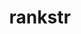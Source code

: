 ---
title: "rankstr"
layout: cache
categories: [package, develop]
meta: {"compilers": ["cce@=18.0.0", "gcc@=10.3.0", "gcc@=11.1.0", "gcc@=11.4.0", "gcc@=7.5.0", "gcc@=9.4.0", "oneapi@=2024.2.1"], "num_specs": 59, "num_specs_by_stack": {"data-vis-sdk": 7, "e4s": 9, "e4s-cray-rhel": 3, "e4s-cray-sles": 2, "e4s-neoverse-v2": 10, "e4s-neoverse_v1": 6, "e4s-oneapi": 9, "e4s-power": 1, "radiuss": 5, "root": 59}, "oss": ["rhel8", "sle_hpc15", "ubuntu18.04", "ubuntu20.04", "ubuntu22.04"], "platforms": ["linux"], "stacks": ["data-vis-sdk", "e4s", "e4s-cray-rhel", "e4s-cray-sles", "e4s-neoverse-v2", "e4s-neoverse_v1", "e4s-oneapi", "e4s-power", "radiuss", "root"], "targets": ["neoverse_v1", "neoverse_v2", "ppc64le", "x86_64_v3", "x86_64_v4"], "versions": ["0.4.0"]}
spec_details: [{"compiler": "cce@=18.0.0", "hash": "33nepkl5evlrptog4hjknjnlmsfdy256", "os": "rhel8", "platform": "linux", "size": "-", "stacks": ["e4s-cray-rhel", "root"], "target": "x86_64_v3", "variants": ["build_system=cmake", "build_type=Release", "generator=make", "~ipo", "+shared"], "versions": ["0.4.0"]}, {"compiler": "oneapi@=2024.2.1", "hash": "46cibv4sbg4wflkgmmxwqat33i5atynb", "os": "ubuntu22.04", "platform": "linux", "size": "-", "stacks": ["e4s-oneapi", "root"], "target": "x86_64_v3", "variants": ["build_system=cmake", "build_type=Release", "generator=make", "~ipo", "+shared"], "versions": ["0.4.0"]}, {"compiler": "gcc@=11.4.0", "hash": "54rq4dki7rv6juqfs4pmwrbu4h24lz3t", "os": "ubuntu22.04", "platform": "linux", "size": "-", "stacks": ["root"], "target": "x86_64_v3", "variants": ["build_system=cmake", "build_type=Release", "generator=make", "~ipo", "+shared"], "versions": ["0.4.0"]}, {"compiler": "gcc@=11.4.0", "hash": "5kv3vyqlsi6reiwj2vxldm6xc4ppjprg", "os": "ubuntu22.04", "platform": "linux", "size": "-", "stacks": ["e4s", "root"], "target": "x86_64_v3", "variants": ["build_system=cmake", "build_type=Release", "generator=make", "~ipo", "+shared"], "versions": ["0.4.0"]}, {"compiler": "gcc@=11.4.0", "hash": "5utbcbxjg3mz7t3saf2hqxk6w4xgmyjx", "os": "ubuntu22.04", "platform": "linux", "size": "-", "stacks": ["e4s-neoverse_v1", "root"], "target": "neoverse_v1", "variants": ["build_system=cmake", "build_type=Release", "generator=make", "~ipo", "+shared"], "versions": ["0.4.0"]}, {"compiler": "gcc@=11.4.0", "hash": "6kb4txje7retn2jpyu6cvxewi7ywzjmh", "os": "ubuntu22.04", "platform": "linux", "size": "-", "stacks": ["e4s-neoverse_v1", "root"], "target": "neoverse_v1", "variants": ["build_system=cmake", "build_type=Release", "generator=make", "~ipo", "+shared"], "versions": ["0.4.0"]}, {"compiler": "gcc@=11.4.0", "hash": "6r6jlbigcfc7nwxhywbse5xus7ewerlh", "os": "ubuntu22.04", "platform": "linux", "size": "-", "stacks": ["e4s-neoverse-v2", "root"], "target": "neoverse_v2", "variants": ["build_system=cmake", "build_type=Release", "generator=make", "~ipo", "+shared"], "versions": ["0.4.0"]}, {"compiler": "gcc@=11.1.0", "hash": "7emcwuiexniurbxllojly7hmvklg2e32", "os": "ubuntu20.04", "platform": "linux", "size": "-", "stacks": ["data-vis-sdk", "root"], "target": "x86_64_v3", "variants": ["build_system=cmake", "build_type=Release", "generator=make", "~ipo", "+shared"], "versions": ["0.4.0"]}, {"compiler": "oneapi@=2024.2.1", "hash": "7u6cf22ihfhxek5tewk3lmszx6zm6tgn", "os": "ubuntu22.04", "platform": "linux", "size": "-", "stacks": ["e4s-oneapi", "root"], "target": "x86_64_v3", "variants": ["build_system=cmake", "build_type=Release", "generator=make", "~ipo", "+shared"], "versions": ["0.4.0"]}, {"compiler": "gcc@=11.4.0", "hash": "agpzhne225bu3eeqiorbwnydagpv7wv7", "os": "ubuntu22.04", "platform": "linux", "size": "-", "stacks": ["e4s", "root"], "target": "x86_64_v3", "variants": ["build_system=cmake", "build_type=Release", "generator=make", "~ipo", "+shared"], "versions": ["0.4.0"]}, {"compiler": "gcc@=11.4.0", "hash": "bbmjszknxzml4ouzlxetfgmk2ntewzyy", "os": "ubuntu22.04", "platform": "linux", "size": "-", "stacks": ["e4s-neoverse-v2", "root"], "target": "neoverse_v2", "variants": ["build_system=cmake", "build_type=Release", "generator=make", "~ipo", "+shared"], "versions": ["0.4.0"]}, {"compiler": "gcc@=11.4.0", "hash": "bp6sv32prpoxzkbdoriwhmpi5wevkvsz", "os": "ubuntu22.04", "platform": "linux", "size": "-", "stacks": ["e4s-neoverse_v1", "root"], "target": "neoverse_v1", "variants": ["build_system=cmake", "build_type=Release", "generator=make", "~ipo", "+shared"], "versions": ["0.4.0"]}, {"compiler": "gcc@=11.4.0", "hash": "c7qiwupitwgf5fbmoevsntop423eaa6z", "os": "ubuntu22.04", "platform": "linux", "size": "-", "stacks": ["e4s", "root"], "target": "x86_64_v3", "variants": ["build_system=cmake", "build_type=Release", "generator=make", "~ipo", "+shared"], "versions": ["0.4.0"]}, {"compiler": "gcc@=11.4.0", "hash": "dmhoem2dhu4r4bljwsnc3iwzhgavo6uo", "os": "ubuntu22.04", "platform": "linux", "size": "-", "stacks": ["e4s-neoverse-v2", "root"], "target": "neoverse_v2", "variants": ["build_system=cmake", "build_type=Release", "generator=make", "~ipo", "+shared"], "versions": ["0.4.0"]}, {"compiler": "oneapi@=2024.2.1", "hash": "ecuu6yhqppfoyo6niz2hrkujqr7wi3ew", "os": "ubuntu22.04", "platform": "linux", "size": "-", "stacks": ["e4s-oneapi", "root"], "target": "x86_64_v3", "variants": ["build_system=cmake", "build_type=Release", "generator=make", "~ipo", "+shared"], "versions": ["0.4.0"]}, {"compiler": "cce@=18.0.0", "hash": "edykzcksh4uip2kpzq7eqvrjxnbgbyyk", "os": "rhel8", "platform": "linux", "size": "-", "stacks": ["root"], "target": "x86_64_v3", "variants": ["build_system=cmake", "build_type=Release", "generator=make", "~ipo", "+shared"], "versions": ["0.4.0"]}, {"compiler": "gcc@=7.5.0", "hash": "eguuyq343aoeeufmrwffdwxntfporxt6", "os": "ubuntu18.04", "platform": "linux", "size": "-", "stacks": ["radiuss", "root"], "target": "x86_64_v3", "variants": ["build_system=cmake", "build_type=Release", "generator=make", "~ipo", "+shared"], "versions": ["0.4.0"]}, {"compiler": "gcc@=11.4.0", "hash": "egz3tc5vae5fortfd4czrll3pdlssiry", "os": "ubuntu22.04", "platform": "linux", "size": "-", "stacks": ["e4s-neoverse-v2", "root"], "target": "neoverse_v2", "variants": ["build_system=cmake", "build_type=Release", "generator=make", "~ipo", "+shared"], "versions": ["0.4.0"]}, {"compiler": "oneapi@=2024.2.1", "hash": "ezgskzsdeeo76uqkaqkfwuaal3w4nrtd", "os": "ubuntu22.04", "platform": "linux", "size": "-", "stacks": ["e4s-oneapi", "root"], "target": "x86_64_v3", "variants": ["build_system=cmake", "build_type=Release", "generator=make", "~ipo", "+shared"], "versions": ["0.4.0"]}, {"compiler": "gcc@=11.1.0", "hash": "f7bs7iz7wq64lrem5ymkt7an3zmuvnwd", "os": "ubuntu20.04", "platform": "linux", "size": "-", "stacks": ["data-vis-sdk", "root"], "target": "x86_64_v3", "variants": ["build_system=cmake", "build_type=Release", "generator=make", "~ipo", "+shared"], "versions": ["0.4.0"]}, {"compiler": "oneapi@=2024.2.1", "hash": "fku6bxh6m6axnv3myr3uklrcehwt4ohr", "os": "ubuntu22.04", "platform": "linux", "size": "-", "stacks": ["e4s-oneapi", "root"], "target": "x86_64_v3", "variants": ["build_system=cmake", "build_type=Release", "generator=make", "~ipo", "+shared"], "versions": ["0.4.0"]}, {"compiler": "oneapi@=2024.2.1", "hash": "ftcahkboradivfahkxrzyl4cwrm6ey5e", "os": "ubuntu22.04", "platform": "linux", "size": "-", "stacks": ["e4s-oneapi", "root"], "target": "x86_64_v3", "variants": ["build_system=cmake", "build_type=Release", "generator=make", "~ipo", "+shared"], "versions": ["0.4.0"]}, {"compiler": "gcc@=11.4.0", "hash": "gkm6yaycexvskry6t7oq3zkgnl2jym3u", "os": "ubuntu22.04", "platform": "linux", "size": "-", "stacks": ["e4s-neoverse-v2", "root"], "target": "neoverse_v2", "variants": ["build_system=cmake", "build_type=Release", "generator=make", "~ipo", "+shared"], "versions": ["0.4.0"]}, {"compiler": "gcc@=11.1.0", "hash": "hrfs5ij3dvlwwlj6au354l27cqhexq5e", "os": "ubuntu20.04", "platform": "linux", "size": "-", "stacks": ["data-vis-sdk", "root"], "target": "x86_64_v3", "variants": ["build_system=cmake", "build_type=Release", "generator=make", "~ipo", "+shared"], "versions": ["0.4.0"]}, {"compiler": "gcc@=11.1.0", "hash": "iww3uylrtowemvfnz5ixbuzdr6l727zx", "os": "ubuntu20.04", "platform": "linux", "size": "-", "stacks": ["data-vis-sdk", "root"], "target": "x86_64_v3", "variants": ["build_system=cmake", "build_type=Release", "generator=make", "~ipo", "+shared"], "versions": ["0.4.0"]}, {"compiler": "gcc@=11.4.0", "hash": "jdbywmvpy52fz4tvr4olntcjv3sm2aey", "os": "ubuntu22.04", "platform": "linux", "size": "-", "stacks": ["e4s-neoverse-v2", "root"], "target": "neoverse_v2", "variants": ["build_system=cmake", "build_type=Release", "generator=make", "~ipo", "+shared"], "versions": ["0.4.0"]}, {"compiler": "gcc@=11.4.0", "hash": "kxnx4zcdgkhwj57ti7a5ymbihs5gfgud", "os": "ubuntu22.04", "platform": "linux", "size": "-", "stacks": ["e4s-neoverse_v1", "root"], "target": "neoverse_v1", "variants": ["build_system=cmake", "build_type=Release", "generator=make", "~ipo", "+shared"], "versions": ["0.4.0"]}, {"compiler": "gcc@=11.4.0", "hash": "l4ez7gele7uyu5nfhl2lhjy4ad33tnqr", "os": "ubuntu22.04", "platform": "linux", "size": "-", "stacks": ["e4s", "root"], "target": "x86_64_v3", "variants": ["build_system=cmake", "build_type=Release", "generator=make", "~ipo", "+shared"], "versions": ["0.4.0"]}, {"compiler": "gcc@=11.4.0", "hash": "ldvhcwgrnxlms4pg3da3i4yaaqf3mwfq", "os": "ubuntu22.04", "platform": "linux", "size": "-", "stacks": ["e4s-neoverse_v1", "root"], "target": "neoverse_v1", "variants": ["build_system=cmake", "build_type=Release", "generator=make", "~ipo", "+shared"], "versions": ["0.4.0"]}, {"compiler": "gcc@=11.4.0", "hash": "m4rpruu5ksdr3vhwnwes2b7yeko7hr3w", "os": "ubuntu22.04", "platform": "linux", "size": "-", "stacks": ["e4s", "root"], "target": "x86_64_v3", "variants": ["build_system=cmake", "build_type=Release", "generator=make", "~ipo", "+shared"], "versions": ["0.4.0"]}, {"compiler": "cce@=18.0.0", "hash": "mgsgpsvw6ym6464axpqz3mtcbb6ky5k3", "os": "rhel8", "platform": "linux", "size": "-", "stacks": ["e4s-cray-rhel", "root"], "target": "x86_64_v3", "variants": ["build_system=cmake", "build_type=Release", "generator=make", "~ipo", "+shared"], "versions": ["0.4.0"]}, {"compiler": "gcc@=11.1.0", "hash": "mha6ms2nlxziqelfx4cbosrahaerpi2e", "os": "ubuntu20.04", "platform": "linux", "size": "-", "stacks": ["data-vis-sdk", "root"], "target": "x86_64_v3", "variants": ["build_system=cmake", "build_type=Release", "generator=make", "~ipo", "+shared"], "versions": ["0.4.0"]}, {"compiler": "oneapi@=2024.2.1", "hash": "miwxgfb7vqifjh3o4ghn4dx6nzbbklvx", "os": "ubuntu22.04", "platform": "linux", "size": "-", "stacks": ["e4s-oneapi", "root"], "target": "x86_64_v3", "variants": ["build_system=cmake", "build_type=Release", "generator=make", "~ipo", "+shared"], "versions": ["0.4.0"]}, {"compiler": "gcc@=10.3.0", "hash": "mkfd36gcsc4wxzm5fzct4jc6yw7n4lj4", "os": "sle_hpc15", "platform": "linux", "size": "-", "stacks": ["e4s-cray-sles", "root"], "target": "x86_64_v4", "variants": ["build_system=cmake", "build_type=Release", "generator=make", "~ipo", "+shared"], "versions": ["0.4.0"]}, {"compiler": "gcc@=11.4.0", "hash": "myhnh5usakw4c3iti2a6ugrrnbhrip5z", "os": "ubuntu22.04", "platform": "linux", "size": "-", "stacks": ["root"], "target": "neoverse_v2", "variants": ["build_system=cmake", "build_type=Release", "generator=make", "~ipo", "+shared"], "versions": ["0.4.0"]}, {"compiler": "gcc@=9.4.0", "hash": "ofrfkakpex72qmftrgqqs2gdsip5qtiz", "os": "ubuntu20.04", "platform": "linux", "size": "-", "stacks": ["e4s-power", "root"], "target": "ppc64le", "variants": ["build_system=cmake", "build_type=Release", "generator=make", "~ipo", "+shared"], "versions": ["0.4.0"]}, {"compiler": "oneapi@=2024.2.1", "hash": "oql63wptmujp532nl56i3c25mvdnk6iq", "os": "ubuntu22.04", "platform": "linux", "size": "-", "stacks": ["e4s-oneapi", "root"], "target": "x86_64_v3", "variants": ["build_system=cmake", "build_type=Release", "generator=make", "~ipo", "+shared"], "versions": ["0.4.0"]}, {"compiler": "oneapi@=2024.2.1", "hash": "p3vl7jlkaa74wtzlzed5jvypllo2ywx3", "os": "ubuntu22.04", "platform": "linux", "size": "-", "stacks": ["root"], "target": "x86_64_v3", "variants": ["build_system=cmake", "build_type=Release", "generator=make", "~ipo", "+shared"], "versions": ["0.4.0"]}, {"compiler": "gcc@=11.4.0", "hash": "p7bvb2nmgzgcdoncbftsabeagf46xkex", "os": "ubuntu22.04", "platform": "linux", "size": "-", "stacks": ["e4s-neoverse-v2", "root"], "target": "neoverse_v2", "variants": ["build_system=cmake", "build_type=Release", "generator=make", "~ipo", "+shared"], "versions": ["0.4.0"]}, {"compiler": "gcc@=11.4.0", "hash": "p7va7cdjyqw2tfq3jady664iigtjyclu", "os": "ubuntu22.04", "platform": "linux", "size": "-", "stacks": ["e4s", "root"], "target": "x86_64_v3", "variants": ["build_system=cmake", "build_type=Release", "generator=make", "~ipo", "+shared"], "versions": ["0.4.0"]}, {"compiler": "gcc@=7.5.0", "hash": "pgzjxev2y7v32vjhiqvnane23tcb33xz", "os": "ubuntu18.04", "platform": "linux", "size": "-", "stacks": ["radiuss", "root"], "target": "x86_64_v3", "variants": ["build_system=cmake", "build_type=Release", "generator=make", "~ipo", "+shared"], "versions": ["0.4.0"]}, {"compiler": "cce@=18.0.0", "hash": "pyuhbvctkl3nja5hllnahlglwjjymyi2", "os": "rhel8", "platform": "linux", "size": "-", "stacks": ["e4s-cray-rhel", "root"], "target": "x86_64_v3", "variants": ["build_system=cmake", "build_type=Release", "generator=make", "~ipo", "+shared"], "versions": ["0.4.0"]}, {"compiler": "oneapi@=2024.2.1", "hash": "qdqn4z666up3qefxhneumb5zoshjpkmu", "os": "ubuntu22.04", "platform": "linux", "size": "-", "stacks": ["e4s-oneapi", "root"], "target": "x86_64_v3", "variants": ["build_system=cmake", "build_type=Release", "generator=make", "~ipo", "+shared"], "versions": ["0.4.0"]}, {"compiler": "gcc@=7.5.0", "hash": "qhhwwvdevktznv7kfs7jqkuiflgukyyr", "os": "ubuntu18.04", "platform": "linux", "size": "-", "stacks": ["radiuss", "root"], "target": "x86_64_v3", "variants": ["build_system=cmake", "build_type=Release", "generator=make", "~ipo", "+shared"], "versions": ["0.4.0"]}, {"compiler": "gcc@=11.4.0", "hash": "qi65s2zzbbseargyolapks7gtkgex5hv", "os": "ubuntu22.04", "platform": "linux", "size": "-", "stacks": ["e4s-neoverse_v1", "root"], "target": "neoverse_v1", "variants": ["build_system=cmake", "build_type=Release", "generator=make", "~ipo", "+shared"], "versions": ["0.4.0"]}, {"compiler": "gcc@=11.4.0", "hash": "rmtr63exxdjblsju5ll7zmquuta3kozu", "os": "ubuntu22.04", "platform": "linux", "size": "-", "stacks": ["e4s-neoverse-v2", "root"], "target": "neoverse_v2", "variants": ["build_system=cmake", "build_type=Release", "generator=make", "~ipo", "+shared"], "versions": ["0.4.0"]}, {"compiler": "gcc@=11.4.0", "hash": "s7m7swbxzg5d7x35khsgpcfjeqcucoha", "os": "ubuntu22.04", "platform": "linux", "size": "-", "stacks": ["e4s", "root"], "target": "x86_64_v3", "variants": ["build_system=cmake", "build_type=Release", "generator=make", "~ipo", "+shared"], "versions": ["0.4.0"]}, {"compiler": "oneapi@=2024.2.1", "hash": "scanx3gfbm5lh25knhse6zs3p3bzewh4", "os": "ubuntu22.04", "platform": "linux", "size": "-", "stacks": ["root"], "target": "x86_64_v3", "variants": ["build_system=cmake", "build_type=Release", "generator=make", "~ipo", "+shared"], "versions": ["0.4.0"]}, {"compiler": "gcc@=7.5.0", "hash": "sdmpjakonq3v6q44kz4bsy2kmeyupqpf", "os": "ubuntu18.04", "platform": "linux", "size": "-", "stacks": ["radiuss", "root"], "target": "x86_64_v3", "variants": ["build_system=cmake", "build_type=Release", "generator=make", "~ipo", "+shared"], "versions": ["0.4.0"]}, {"compiler": "gcc@=11.4.0", "hash": "shon5wcdkztou4r5wt7k55ksrl65utqb", "os": "ubuntu22.04", "platform": "linux", "size": "-", "stacks": ["e4s", "root"], "target": "x86_64_v3", "variants": ["build_system=cmake", "build_type=Release", "generator=make", "~ipo", "+shared"], "versions": ["0.4.0"]}, {"compiler": "gcc@=11.4.0", "hash": "twjzouhablyrxc2hytfqfyz4myckxeei", "os": "ubuntu22.04", "platform": "linux", "size": "-", "stacks": ["root"], "target": "neoverse_v2", "variants": ["build_system=cmake", "build_type=Release", "generator=make", "~ipo", "+shared"], "versions": ["0.4.0"]}, {"compiler": "gcc@=11.1.0", "hash": "v5akvbnkkzs2uuh6k6dblkdb4w4zifsa", "os": "ubuntu20.04", "platform": "linux", "size": "-", "stacks": ["data-vis-sdk", "root"], "target": "x86_64_v3", "variants": ["build_system=cmake", "build_type=Release", "generator=make", "~ipo", "+shared"], "versions": ["0.4.0"]}, {"compiler": "gcc@=11.4.0", "hash": "vlcj5pxw6orvnyyekmwkc257vc5vqem4", "os": "ubuntu22.04", "platform": "linux", "size": "-", "stacks": ["e4s-neoverse-v2", "root"], "target": "neoverse_v2", "variants": ["build_system=cmake", "build_type=Release", "generator=make", "~ipo", "+shared"], "versions": ["0.4.0"]}, {"compiler": "gcc@=10.3.0", "hash": "w5smyil35ylat2gay3qkxiwnjdpmlsje", "os": "sle_hpc15", "platform": "linux", "size": "-", "stacks": ["e4s-cray-sles", "root"], "target": "x86_64_v4", "variants": ["build_system=cmake", "build_type=Release", "generator=make", "~ipo", "+shared"], "versions": ["0.4.0"]}, {"compiler": "gcc@=7.5.0", "hash": "xvlfjvbvzzkdpgixs2eggvfhaxinjjvj", "os": "ubuntu18.04", "platform": "linux", "size": "-", "stacks": ["root"], "target": "x86_64_v3", "variants": ["build_system=cmake", "build_type=Release", "generator=make", "~ipo", "+shared"], "versions": ["0.4.0"]}, {"compiler": "gcc@=7.5.0", "hash": "yfjo64akwpjkduax7g2hqbfvyoaayngx", "os": "ubuntu18.04", "platform": "linux", "size": "-", "stacks": ["radiuss", "root"], "target": "x86_64_v3", "variants": ["build_system=cmake", "build_type=Release", "generator=make", "~ipo", "+shared"], "versions": ["0.4.0"]}, {"compiler": "gcc@=11.4.0", "hash": "yl5zoz54e252wla67wikqtkywivwbben", "os": "ubuntu22.04", "platform": "linux", "size": "-", "stacks": ["e4s-neoverse-v2", "root"], "target": "neoverse_v2", "variants": ["build_system=cmake", "build_type=Release", "generator=make", "~ipo", "+shared"], "versions": ["0.4.0"]}, {"compiler": "gcc@=11.4.0", "hash": "ytpddyelzcecw4qz6w6ma2a2rwvnak5d", "os": "ubuntu22.04", "platform": "linux", "size": "-", "stacks": ["e4s", "root"], "target": "x86_64_v3", "variants": ["build_system=cmake", "build_type=Release", "generator=make", "~ipo", "+shared"], "versions": ["0.4.0"]}, {"compiler": "gcc@=11.1.0", "hash": "zmzmakw5jn5w2y6f35ombdnqcp73zo5n", "os": "ubuntu20.04", "platform": "linux", "size": "-", "stacks": ["data-vis-sdk", "root"], "target": "x86_64_v3", "variants": ["build_system=cmake", "build_type=Release", "generator=make", "~ipo", "+shared"], "versions": ["0.4.0"]}]
---
